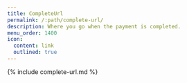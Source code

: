 ```yaml
---
title: CompleteUrl
permalink: /:path/complete-url/
description: Where you go when the payment is completed.
menu_order: 1400
icon:
  content: link
  outlined: true
---
```


{% include complete-url.md %}
